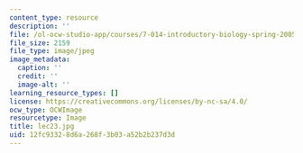 ```yaml
---
content_type: resource
description: ''
file: /ol-ocw-studio-app/courses/7-014-introductory-biology-spring-2005/12fc93328d6a268f3b03a52b2b237d3d_lec23.jpg
file_size: 2159
file_type: image/jpeg
image_metadata:
  caption: ''
  credit: ''
  image-alt: ''
learning_resource_types: []
license: https://creativecommons.org/licenses/by-nc-sa/4.0/
ocw_type: OCWImage
resourcetype: Image
title: lec23.jpg
uid: 12fc9332-8d6a-268f-3b03-a52b2b237d3d
---
```

